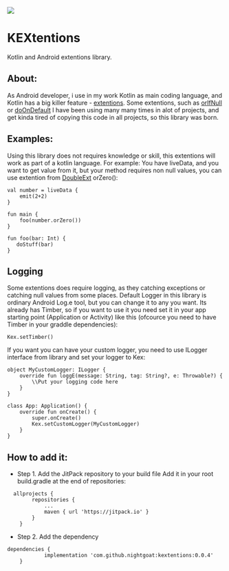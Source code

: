 [![](https://jitpack.io/v/NightGoat/KEXtentions.svg)](https://jitpack.io/#NightGoat/KEXtentions)
# KEXtentions
Kotlin and Android extentions library.

## About:
As Android developer, i use in my work Kotlin as main coding language, and Kotlin has a big killer feature - [extentions](https://kotlinlang.org/docs/extensions.html). Some extentions, such as [orIfNull](https://github.com/NightGoat/KEXtentions/blob/master/KEXtentions/src/main/java/ru/nightgoat/kextentions/OtherExt.kt) or [doOnDefault](https://github.com/NightGoat/KEXtentions/blob/master/KEXtentions/src/main/java/ru/nightgoat/kextentions/HighOrderFunctions.kt) I have been using many many times in alot of projects, and get kinda tired of copying this code in all projects, so this library was born.

## Examples:
Using this library does not requires knowledge or skill, this extentions will work as part of a kotlin language. For example:
You have liveData, and you want to get value from it, but your method requires non null values, you can use extention from [DoubleExt](https://github.com/NightGoat/KEXtentions/blob/master/KEXtentions/src/main/java/ru/nightgoat/kextentions/DoubleExt.kt) orZero():
```
val number = liveData {
	emit(2+2)
}

fun main {
    foo(number.orZero())
}

fun foo(bar: Int) {
   doStuff(bar)
}
```

## Logging
Some extentions does require logging, as they catching exceptions or catching null values from some places. Default Logger in this library is ordinary Android Log.e tool, but you can change it to any you want. Its already has Timber, so if you want to use it you need set it in your app starting point (Application or Activity) like this (ofcource you need to have Timber in your graddle dependencies):
```
Kex.setTimber()
```
If you want you can have your custom logger, you need to use ILogger interface from library and set your logger to Kex:
```
object MyCustomLogger: ILogger {
    override fun loggE(message: String, tag: String?, e: Throwable?) {
        \\Put your logging code here
    }
}

class App: Application() {
    override fun onCreate() {
        super.onCreate()
        Kex.setCustomLogger(MyCustomLogger)
    }
}
```

## How to add it:
* Step 1. Add the JitPack repository to your build file
Add it in your root build.gradle at the end of repositories:
```
  allprojects {
		repositories {
			...
			maven { url 'https://jitpack.io' }
		}
	}
```
* Step 2. Add the dependency
```
dependencies {
	        implementation 'com.github.nightgoat:kextentions:0.0.4'
	}
```
